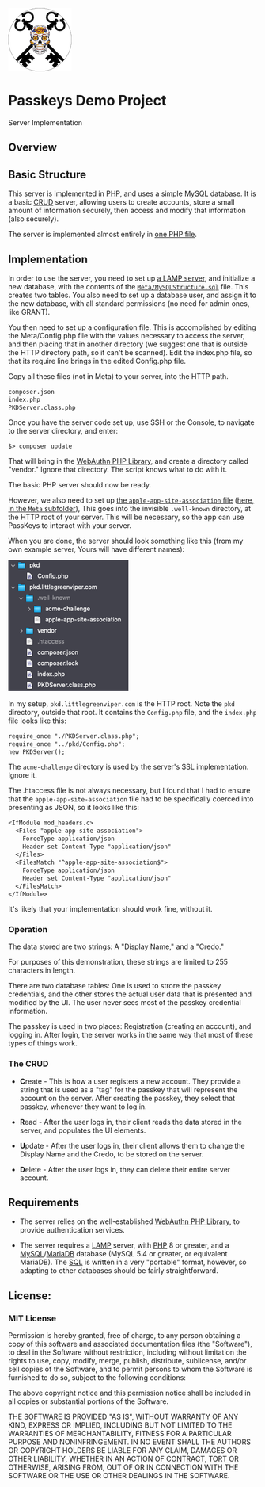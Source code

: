 ![Icon](Meta/Icon.png)

# Passkeys Demo Project

Server Implementation

## Overview

## Basic Structure

This server is implemented in [PHP](https://www.php.net), and uses a simple [MySQL](https://www.mysql.com) database. It is a basic [CRUD](https://en.wikipedia.org/wiki/Create,_read,_update_and_delete) server, allowing users to create accounts, store a small amount of information securely, then access and modify that information (also securely).

The server is implemented almost entirely in [one PHP file](./PKDServer.class.php).

## Implementation

In order to use the server, you need to set up [a LAMP server](https://en.wikipedia.org/wiki/LAMP_\(software_bundle\)), and initialize a new database, with the contents of the [`Meta/MySQLStructure.sql`](./Meta/MySQLStructure.sql) file. This creates two tables. You also need to set up a database user, and assign it to the new database, with all standard permissions (no need for admin ones, like GRANT).

You then need to set up a configuration file. This is accomplished by editing the Meta/Config.php file with the values necessary to access the server, and then placing that in another directory (we suggest one that is outside the HTTP directory path, so it can't be scanned). Edit the index.php file, so that its require line brings in the edited Config.php file.

Copy all these files (not in Meta) to your server, into the HTTP path.

    composer.json
    index.php
    PKDServer.class.php

Once you have the server code set up, use SSH or the Console, to navigate to the server directory, and enter:

    $> composer update

That will bring in the [WebAuthn PHP Library](https://github.com/lbuchs/WebAuthn), and create a directory called "vendor." Ignore that directory. The script knows what to do with it.

The basic PHP server should now be ready.

However, we also need to set up [the `apple-app-site-association` file](https://developer.apple.com/documentation/xcode/supporting-associated-domains) ([here, in the `Meta` subfolder](./Meta/apple-app-site-association)), This goes into the invisible `.well-known` directory, at the HTTP root of your server. This will be necessary, so the app can use PassKeys to interact with your server.

When you are done, the server should look something like this (from my own example server, Yours will have different names):

![Server Setup](Meta/ServerConfig.png)

In my setup, `pkd.littlegreenviper.com` is the HTTP root. Note the `pkd` directory, outside that root. It contains the `Config.php` file, and the `index.php` file looks like this:

    require_once "./PKDServer.class.php";
    require_once "../pkd/Config.php";
    new PKDServer();

The `acme-challenge` directory is used by the server's SSL implementation. Ignore it.

The .htaccess file is not always necessary, but I found that I had to ensure that the `apple-app-site-association` file had to be specifically coerced into presenting as JSON, so it looks like this:

    <IfModule mod_headers.c>
      <Files "apple-app-site-association">
        ForceType application/json
        Header set Content-Type "application/json"
      </Files>
      <FilesMatch "^apple-app-site-association$">
        ForceType application/json
        Header set Content-Type "application/json"
      </FilesMatch>
    </IfModule>
    
It's likely that your implementation should work fine, without it.

### Operation

The data stored are two strings: A "Display Name," and a "Credo."

For purposes of this demonstration, these strings are limited to 255 characters in length.

There are two database tables: One is used to strore the passkey credentials, and the other stores the actual user data that is presented and modified by the UI. The user never sees most of the passkey credential information.

The passkey is used in two places: Registration (creating an account), and logging in. After login, the server works in the same way that most of these types of things work.

### The CRUD

- **C**reate - This is how a user registers a new account. They provide a string that is used as a "tag" for the passkey that will represent the account on the server. After creating the passkey, they select that passkey, whenever they want to log in.

- **R**ead - After the user logs in, their client reads the data stored in the server, and populates the UI elements.

- **U**pdate - After the user logs in, their client allows them to change the Display Name and the Credo, to be stored on the server.

- **D**elete - After the user logs in, they can delete their entire server account.

## Requirements

- The server relies on the well-established [WebAuthn PHP Library](https://github.com/lbuchs/WebAuthn), to provide authentication services.

- The server requires a [LAMP](https://en.wikipedia.org/wiki/LAMP_\(software_bundle\)) server, with [PHP](https://www.php.net) 8 or greater, and a [MySQL](https://www.mysql.com)/[MariaDB](https://mariadb.org) database (MySQL 5.4 or greater, or equivalent MariaDB). The [SQL](https://en.wikipedia.org/wiki/SQL) is written in a very "portable" format, however, so adapting to other databases should be fairly straightforward.

## License:

### MIT License

Permission is hereby granted, free of charge, to any person obtaining a copy of this software and associated documentation
files (the "Software"), to deal in the Software without restriction, including without limitation the rights to use, copy,
modify, merge, publish, distribute, sublicense, and/or sell copies of the Software, and to permit persons to whom the
Software is furnished to do so, subject to the following conditions:

The above copyright notice and this permission notice shall be included in all copies or substantial portions of the Software.

THE SOFTWARE IS PROVIDED "AS IS", WITHOUT WARRANTY OF ANY KIND, EXPRESS OR IMPLIED, INCLUDING BUT NOT LIMITED TO THE WARRANTIES
OF MERCHANTABILITY, FITNESS FOR A PARTICULAR PURPOSE AND NONINFRINGEMENT.
IN NO EVENT SHALL THE AUTHORS OR COPYRIGHT HOLDERS BE LIABLE FOR ANY CLAIM, DAMAGES OR OTHER LIABILITY, WHETHER IN AN ACTION OF
CONTRACT, TORT OR OTHERWISE, ARISING FROM, OUT OF OR IN CONNECTION WITH THE SOFTWARE OR THE USE OR OTHER DEALINGS IN THE SOFTWARE.
